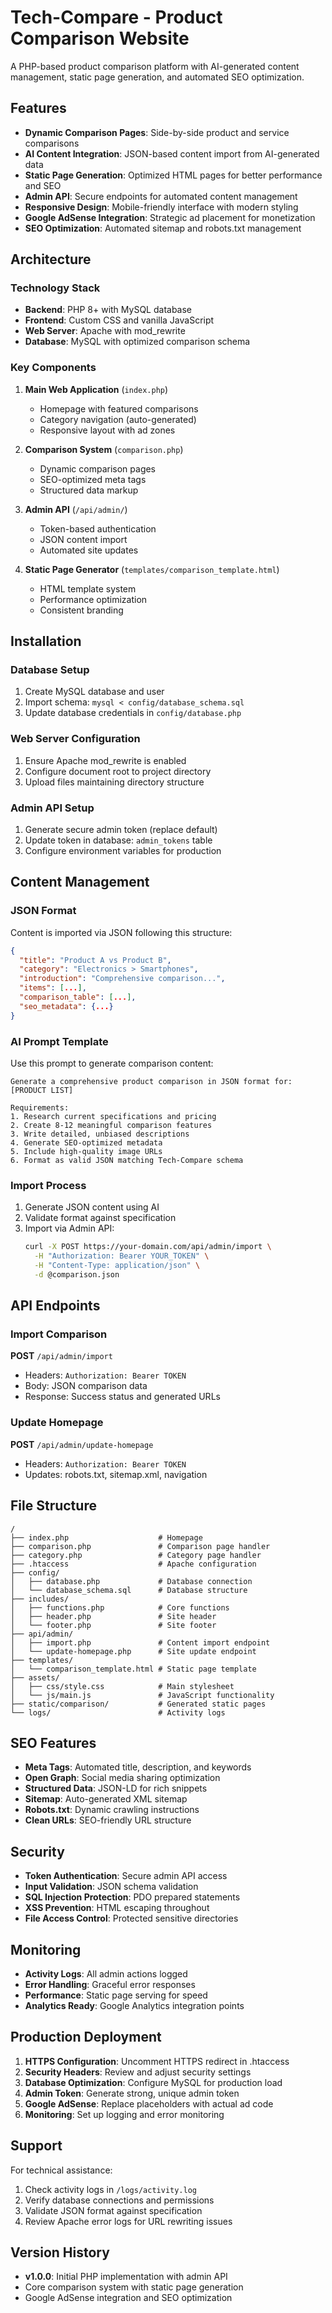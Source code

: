 # Tech-Compare - Product Comparison Website

A PHP-based product comparison platform with AI-generated content management, static page generation, and automated SEO optimization.

## Features

- **Dynamic Comparison Pages**: Side-by-side product and service comparisons
- **AI Content Integration**: JSON-based content import from AI-generated data
- **Static Page Generation**: Optimized HTML pages for better performance and SEO
- **Admin API**: Secure endpoints for automated content management
- **Responsive Design**: Mobile-friendly interface with modern styling
- **Google AdSense Integration**: Strategic ad placement for monetization
- **SEO Optimization**: Automated sitemap and robots.txt management

## Architecture

### Technology Stack
- **Backend**: PHP 8+ with MySQL database
- **Frontend**: Custom CSS and vanilla JavaScript
- **Web Server**: Apache with mod_rewrite
- **Database**: MySQL with optimized comparison schema

### Key Components

1. **Main Web Application** (`index.php`)
   - Homepage with featured comparisons
   - Category navigation (auto-generated)
   - Responsive layout with ad zones

2. **Comparison System** (`comparison.php`)
   - Dynamic comparison pages
   - SEO-optimized meta tags
   - Structured data markup

3. **Admin API** (`/api/admin/`)
   - Token-based authentication
   - JSON content import
   - Automated site updates

4. **Static Page Generator** (`templates/comparison_template.html`)
   - HTML template system
   - Performance optimization
   - Consistent branding

## Installation

### Database Setup
1. Create MySQL database and user
2. Import schema: `mysql < config/database_schema.sql`
3. Update database credentials in `config/database.php`

### Web Server Configuration
1. Ensure Apache mod_rewrite is enabled
2. Configure document root to project directory
3. Upload files maintaining directory structure

### Admin API Setup
1. Generate secure admin token (replace default)
2. Update token in database: `admin_tokens` table
3. Configure environment variables for production

## Content Management

### JSON Format
Content is imported via JSON following this structure:

```json
{
  "title": "Product A vs Product B",
  "category": "Electronics > Smartphones",
  "introduction": "Comprehensive comparison...",
  "items": [...],
  "comparison_table": [...],
  "seo_metadata": {...}
}
```

### AI Prompt Template
Use this prompt to generate comparison content:

```
Generate a comprehensive product comparison in JSON format for: [PRODUCT LIST]

Requirements:
1. Research current specifications and pricing
2. Create 8-12 meaningful comparison features
3. Write detailed, unbiased descriptions
4. Generate SEO-optimized metadata
5. Include high-quality image URLs
6. Format as valid JSON matching Tech-Compare schema
```

### Import Process
1. Generate JSON content using AI
2. Validate format against specification
3. Import via Admin API:
   ```bash
   curl -X POST https://your-domain.com/api/admin/import \
     -H "Authorization: Bearer YOUR_TOKEN" \
     -H "Content-Type: application/json" \
     -d @comparison.json
   ```

## API Endpoints

### Import Comparison
**POST** `/api/admin/import`
- Headers: `Authorization: Bearer TOKEN`
- Body: JSON comparison data
- Response: Success status and generated URLs

### Update Homepage
**POST** `/api/admin/update-homepage`
- Headers: `Authorization: Bearer TOKEN`
- Updates: robots.txt, sitemap.xml, navigation

## File Structure

```
/
├── index.php                    # Homepage
├── comparison.php               # Comparison page handler
├── category.php                 # Category page handler
├── .htaccess                    # Apache configuration
├── config/
│   ├── database.php             # Database connection
│   └── database_schema.sql      # Database structure
├── includes/
│   ├── functions.php            # Core functions
│   ├── header.php               # Site header
│   └── footer.php               # Site footer
├── api/admin/
│   ├── import.php               # Content import endpoint
│   └── update-homepage.php      # Site update endpoint
├── templates/
│   └── comparison_template.html # Static page template
├── assets/
│   ├── css/style.css            # Main stylesheet
│   └── js/main.js               # JavaScript functionality
├── static/comparison/           # Generated static pages
└── logs/                        # Activity logs
```

## SEO Features

- **Meta Tags**: Automated title, description, and keywords
- **Open Graph**: Social media sharing optimization
- **Structured Data**: JSON-LD for rich snippets
- **Sitemap**: Auto-generated XML sitemap
- **Robots.txt**: Dynamic crawling instructions
- **Clean URLs**: SEO-friendly URL structure

## Security

- **Token Authentication**: Secure admin API access
- **Input Validation**: JSON schema validation
- **SQL Injection Protection**: PDO prepared statements
- **XSS Prevention**: HTML escaping throughout
- **File Access Control**: Protected sensitive directories

## Monitoring

- **Activity Logs**: All admin actions logged
- **Error Handling**: Graceful error responses
- **Performance**: Static page serving for speed
- **Analytics Ready**: Google Analytics integration points

## Production Deployment

1. **HTTPS Configuration**: Uncomment HTTPS redirect in .htaccess
2. **Security Headers**: Review and adjust security settings
3. **Database Optimization**: Configure MySQL for production load
4. **Admin Token**: Generate strong, unique admin token
5. **Google AdSense**: Replace placeholders with actual ad code
6. **Monitoring**: Set up logging and error monitoring

## Support

For technical assistance:
1. Check activity logs in `/logs/activity.log`
2. Verify database connections and permissions
3. Validate JSON format against specification
4. Review Apache error logs for URL rewriting issues

## Version History

- **v1.0.0**: Initial PHP implementation with admin API
- Core comparison system with static page generation
- Google AdSense integration and SEO optimization